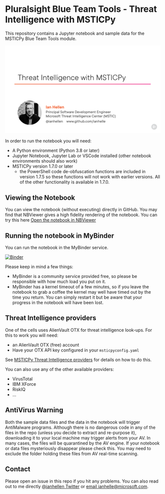 # Pluralsight Blue Team Tools - Threat Intelligence with MSTICPy

This repository contains a Jupyter notebook and sample data
for the MSTICPy Blue Team Tools module.

![Course Title Page](./media/CourseTitle.png)

In order to run the notebook you will need:

- A Python environment (Python 3.8 or later)
- Jupyter Notebook, Jupyter Lab or VSCode installed (other notebook environments should also work)
- MSTICPy version 1.7.0 or later
  - the PowerShell code de-obfuscation functions are included in version 1.7.5 so these
    functions will not work with earlier versions. All of the other functionality is
    available in 1.7.0.

## Viewing the Notebook

You can view the notebook (without executing) directly in GitHub.
You may find that NBViewer gives a high fidelity rendering of the notebook.
You can try this here [Open the notebook in NBViewer](https://nbviewer.org/github/ianhelle/pluralsight-btt-msticpy/blob/main/MPP-BTT-notebook.ipynb)

## Running the notebook in MyBinder

You can run the notebook in the MyBinder service.

[![Binder](https://mybinder.org/badge_logo.svg)](https://mybinder.org/v2/gh/ianhelle/pluralsight-btt-msticpy/HEAD?labpath=MPP-BTT-notebook.ipynb)

Please keep in mind a few things:

- MyBinder is a community service provided free, so please be responsible with how much load you put on it.
- MyBinder has a kernel timeout of a few minutes, so if you leave the notebook to grab a coffee
   the kernel may well have timed out by the time you return. You can simply restart it but be
   aware that your progress in the notebook will have been lost.

## Threat Intelligence providers

One of the cells uses AlienVault OTX for threat intelligence look-ups. For this to work you will need:

- an AlienVault OTX (free) account
- Have your OTX API key configured in your `msticpyconfig.yaml`

See [MSTICPy Threat Intelligence providers](https://msticpy.readthedocs.io/en/latest/data_acquisition/TIProviders.html)
for details on how to do this.

You can also use any of the other available providers:

- VirusTotal
- IBM XForce
- RiskIQ
- ...

## AntiVirus Warning

Both the sample data files and the data in the notebook will trigger AntiMalware programs.
Although there is no dangerous code in any of the files in the repo (unless you
decide to extract and re-purpose it), downloading it to your local machine may trigger
alerts from your AV. In many cases, the files will be quarantined by the AV engine.
If your notebook or data files mysteriously disappear please check this. You may
need to exclude the folder holding these files from AV real-time scanning.

## Contact

Please open an issue in this repo if you hit any problems.
You can also read out to me directly [@ianhellen Twitter](https://twitter.com/ianhellen)
or [email ianhelle@microsoft.com](mailto:ianhelle@microsoft.com).
